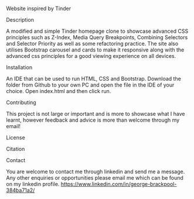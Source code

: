 Website inspired by Tinder

Description

A modified and simple Tinder homepage clone to showcase advanced CSS principles such as Z-Index, Media Query Breakpoints, Combining Selectors and Selector Priority as well as some refactoring practice. The site also utilises Bootstrap carousel and cards to make it responsive along with the advanced css principles for a good viewing experience on all devices.

Installation

An IDE that can be used to run HTML, CSS and Bootstrap. Download the folder from Github to your own PC and open the file in the IDE of your choice. Open index.html and then click run.


Contributing

This project is not large or important and is more to showcase what I have learnt, however feedback and advice is more than welcome through my email!

License


Citation


Contact

You are welcome to contact me through linkedin and send me a message. Any other enquiries or opportunities please email me which can be found on my linkedin profile.
https://www.linkedin.com/in/george-brackpool-384ba71a2/



